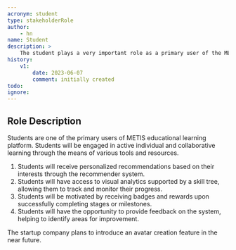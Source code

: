 ```yaml
---
acronym: student
type: stakeholderRole
author: 
    - hn
name: Student
description: > 
    The student plays a very important role as a primary user of the METIS platform, in order to amplify their learning skills and engage in fruitful collaboration with their peers and teams. By using this system, students have the opportunity to explore personalized learning experiences, expand their knowledge, and cultivate effective teamwork. With the help of this, students not only empower them to thrive academically but also develop analytical skills.  
history:
    v1:
        date: 2023-06-07
        comment: initially created
todo:
ignore: 
---
```


## Role Description

Students are one of the primary users of METIS educational learning platform. Students will be engaged in active individual and collaborative learning through the means of various tools and resources.

1.	Students will receive personalized recommendations based on their interests through the recommender system.
2.	Students will have access to visual analytics supported by a skill tree, allowing them to track and monitor their progress.
3.	Students will be motivated by receiving badges and rewards upon successfully completing stages or milestones.
4.	Students will have the opportunity to provide feedback on the system, helping to identify areas for improvement.

The startup company plans to introduce an avatar creation feature in the near future.
